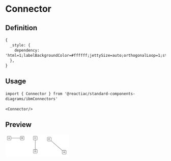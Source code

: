 # Connector

## Definition

```
{
  _style: { 
    dependency: 'html=1;labelBackgroundColor=#ffffff;jettySize=auto;orthogonalLoop=1;strokeWidth=1;fontSize=14;endArrow=none;endFill=0;',
  },
}
```

## Usage

```
import { Connector } from '@reactiac/standard-components-diagrams/ibmConnectors'

<Connector/>
```

## Preview

<img src="./connector.png" width="200"/>
